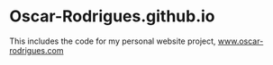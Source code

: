 # Oscar-Rodrigues.github.io

This includes the code for my personal website project, www.oscar-rodrigues.com